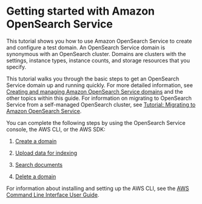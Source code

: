 # Getting started with Amazon OpenSearch Service<a name="gsg"></a>

This tutorial shows you how to use Amazon OpenSearch Service to create and configure a test domain\. An OpenSearch Service domain is synonymous with an OpenSearch cluster\. Domains are clusters with the settings, instance types, instance counts, and storage resources that you specify\.

This tutorial walks you through the basic steps to get an OpenSearch Service domain up and running quickly\. For more detailed information, see [Creating and managing Amazon OpenSearch Service domains](createupdatedomains.md) and the other topics within this guide\. For information on migrating to OpenSearch Service from a self\-managed OpenSearch cluster, see [Tutorial: Migrating to Amazon OpenSearch Service](migration.md)\.

You can complete the following steps by using the OpenSearch Service console, the AWS CLI, or the AWS SDK:

1. [Create a domain](gsgcreate-domain.md)

1. [Upload data for indexing](gsgupload-data.md)

1. [Search documents](gsgsearch.md)

1. [Delete a domain](gsgdeleting.md)

For information about installing and setting up the AWS CLI, see the [AWS Command Line Interface User Guide](https://docs.aws.amazon.com/cli/latest/userguide/)\.
